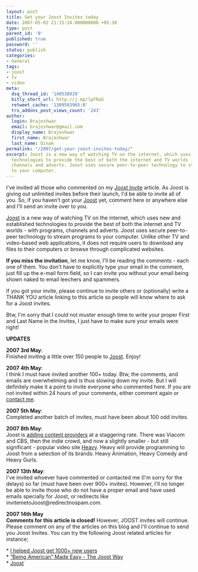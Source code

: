 ```yaml
---
layout: post
title: Get your Joost Invites today
date: 2007-05-02 21:15:24.000000000 +05:30
type: post
parent_id: '0'
published: true
password: ''
status: publish
categories:
- General
tags:
- joost
- tv
- video
meta:
  dsq_thread_id: '140538920'
  bitly_short_url: http://j.mp/lpFRaG
  retweet_cache: '1309583965:0'
  trx_addons_post_views_count: '243'
author:
  login: Brajeshwar
  email: brajeshwar@gmail.com
  display_name: Brajeshwar
  first_name: Brajeshwar
  last_name: Oinam
permalink: "/2007/get-your-joost-invites-today/"
excerpt: Joost is a new way of watching TV on the internet, which uses new and established
  technologies to provide the best of both the internet and TV worlds - with programs,
  channels and adverts. Joost uses secure peer-to-peer technology to stream programs
  to your computer.
---
```

<p><a href="http://www.joost.com/" title="Joost&trade;"></a>I've invited all those who commented on my <a href="http://www.brajeshwar.com/2007/joost/">Joost Invite</a> article. As Joost is giving out unlimited invites before their launch, I'd be able to invite all of you. So, if you haven't got your <a href="http://www.joost.com/">Joost</a> yet, comment here or anywhere else and I'll send an invite over to you.</p>
<p><a href="http://www.joost.com/">Joost</a> is a new way of watching TV on the internet, which uses new and established technologies to provide the best of both the internet and TV worlds - with programs, channels and adverts. Joost uses secure peer-to-peer technology to stream programs to your computer. Unlike other TV and video-based web applications, it does not require users to download any files to their computers or browse through complicated websites.</p>
<p><!--more--></p>
<p><strong>If you miss the invitation</strong>, let me know, I'll be reading the comments - each one of them. You don't have to explicitly type your email in the comment, just fill up the e-mail form field, so I can invite you without your email being shown naked to email leechers and spammers.</p>
<p>If you got your invite, please continue to invite others or (optionally) write a THANK YOU article linking to this article so people will know where to ask for a Joost invites.</p>
<p>Btw, I'm sorry that I could not muster enough time to write your proper First and Last Name in the Invites, I just have to make sure your emails were right!</p>
<p><strong>UPDATES</strong></p>
<p><strong>2007 3rd May</strong>:<br />
Finished inviting a little over 150 people to <a href="http://www.joost.com/">Joost</a>. Enjoy!</p>
<p><strong>2007 4th May</strong>:<br />
I think I must have invited another 100+ today. Btw, the comments, and emails are overwhelming and is thus slowing down my invite. But I will definitely make it a point to invite everyone who commented here. If you are not invited within 24 hours of your comments, either comment again or <a href="/contact/">contact me</a>.</p>
<p><strong>2007 5th May</strong>:<br />
Completed another batch of invites, must have been about 100 odd invites.</p>
<p><strong>2007 8th May</strong>:<br />
Joost is <a href="http://mashable.com/2007/05/07/joost-heavy/">adding content providers</a> at a staggering rate. There was Viacom and CBS, then the indie crowd, and now a slightly smaller - but still significant - popular video site <a href="http://www.heavy.com/">Heavy</a>. Heavy will provide programming to Joost from a selection of its brands: Heavy Animation, Heavy Comedy and Heavy Gurls.</p>
<p><strong>2007 13th May</strong>:<br />
I've invited whoever have commented or contacted me (I'm sorry for the delays) so far (must have been over 900+ invites). <span class="codered">However, I'll no longer be able to invite those who do not have a proper email and have used emails specially for Joost, or redirects like invitemetoJoost@redirectnospam.com.</span></p>
<p><strong>2007 14th May</strong><br />
<strong>Comments for this article is closed!</strong> However, JOOST invites will continue. Please comment on any of the articles on this blog and I'll continue to send you Joost Invites. You can try the following Joost related articles for instance;</p>
<p>* <a href="http://www.brajeshwar.com/2007/i-helped-joost-get-1000-new-users/">I helped Joost get 1000+ new users</a><br />
* <a href="http://www.brajeshwar.com/2007/being-american-made-easy-the-joost-way/">&ldquo;Being American&rdquo; Made Easy - The Joost Way</a><br />
* <a href="http://www.brajeshwar.com/2007/joost/">Joost</a></p>
